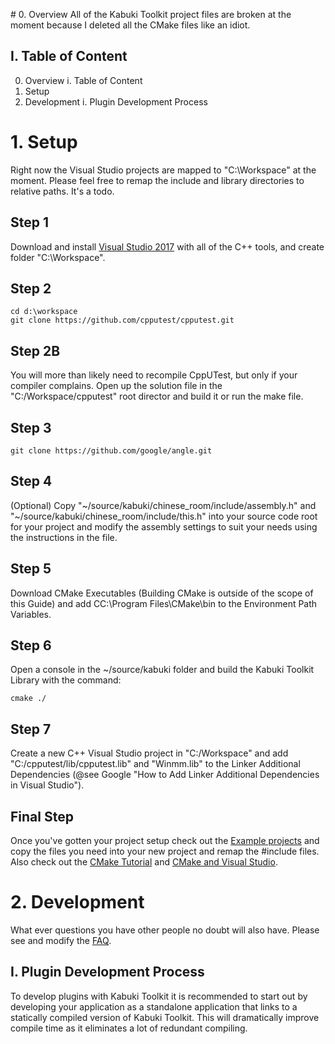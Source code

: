 ﻿﻿﻿﻿# 0. OverviewAll of the Kabuki Toolkit project files are broken at the moment because I deleted all the CMake files like an idiot.## I. Table of Content0. Overview    i. Table of Content1. Setup2. Development    i. Plugin Development Process# 1. SetupRight now the Visual Studio projects are mapped to "C:\Workspace" at the moment. Please feel free to remap the include and library directories to relative paths. It's a todo.## Step 1Download and install [Visual Studio 2017](https://www.visualstudio.com/) with all of the C++ tools, and create folder "C:\Workspace".## Step 2```cd d:\workspacegit clone https://github.com/cpputest/cpputest.git```## Step 2BYou will more than likely need to recompile CppUTest, but only if your compiler complains. Open up the solution file in the "C:/Workspace/cpputest" root director and build it or run the make file.## Step 3```git clone https://github.com/google/angle.git```## Step 4(Optional) Copy "~/source/kabuki/chinese_room/include/assembly.h" and "~/source/kabuki/chinese_room/include/this.h" into your source code root for your project and modify the assembly settings to suit your needs using the instructions in the file.## Step 5Download CMake Executables (Building CMake is outside of the scope of this Guide) and add CC:\Program Files\CMake\bin to the Environment Path Variables.## Step 6Open a console in the ~/source/kabuki folder and build the Kabuki Toolkit Library with the command:```cmake ./```## Step 7Create a new C++ Visual Studio project in "C:/Workspace" and add "C:/cpputest/lib/cpputest.lib" and "Winmm.lib" to the Linker Additional Dependencies (@see Google "How to Add Linker Additional Dependencies in Visual Studio").## Final StepOnce you've gotten your project setup check out the [Example projects](https://github.com/kabuki-project/kabuki-toolkit/tree/master/projects) and copy the files you need into your new project and remap the #include files. Also check out the [CMake Tutorial](https://cmake.org/cmake-tutorial/) and [CMake and Visual Studio](https://cognitivewaves.wordpress.com/cmake-and-visual-studio/).# 2. DevelopmentWhat ever questions you have other people no doubt will also have. Please see and modify the [FAQ](https://github.com/kabuki-project/kabuki-toolkit/tree/master/docs/faq).## I. Plugin Development ProcessTo develop plugins with Kabuki Toolkit it is recommended to start out by developing your application as a standalone application that links to a statically compiled version of Kabuki Toolkit. This will dramatically improve compile time as it eliminates a lot of redundant compiling.